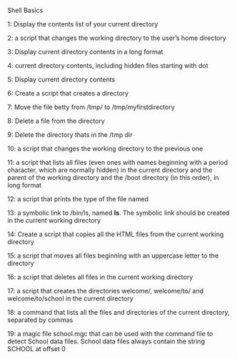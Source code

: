 Shell Basics

1: Display the contents list of your current directory

2: a script that changes the working directory to the user’s home directory

3: Display current directory contents in a long format

4: current directory contents, including hidden files starting with dot

5: Display current directory contents

6: Create a script that creates a directory

7: Move the file betty from /tmp/ to /tmp/myfirstdirectory

8: Delete a file from the directory

9: Delete the directory thats in the /tmp dir

10: a script that changes the working directory to the previous one

11: a script that lists all files (even ones with names beginning with a period character, which are normally hidden) in the current directory and the parent of the working directory and the /boot directory (in this order), in long format

12: a script that prints the type of the file named

13: a symbolic link to /bin/ls, named __ls__. The symbolic link should be created in the current working directory

14: Create a script that copies all the HTML files from the current working directory

15: a script that moves all files beginning with an uppercase letter to the directory

16: a script that deletes all files in the current working directory

17: a script that creates the directories welcome/, welcome/to/ and welcome/to/school in the current directory

18: a command that lists all the files and directories of the current directory, separated by commas

19: a magic file school.mgc that can be used with the command file to detect School data files. School data files always contain the string SCHOOL at offset 0
